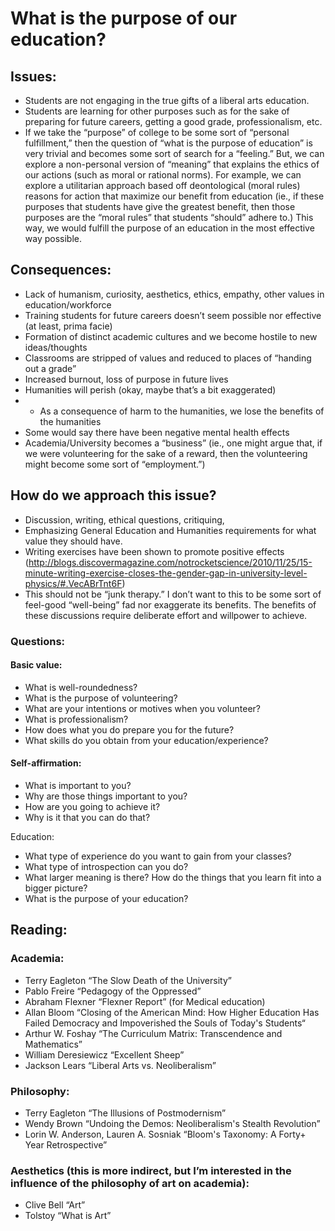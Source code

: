 # What is the purpose of our education?

## Issues:
+ Students are not engaging in the true gifts of a liberal arts education.
+ Students are learning for other purposes such as for the sake of preparing for future careers, getting a good grade, professionalism, etc.
+ If we take the “purpose” of college to be some sort of “personal fulfillment,” then the question of “what is the purpose of education” is very trivial and becomes some sort of search for a “feeling.” But, we can explore a non-personal version of “meaning” that explains the ethics of our actions (such as moral or rational norms). For example, we can explore a utilitarian approach based off deontological (moral rules) reasons for action that maximize our benefit from education (ie., if these purposes that students have give the greatest benefit, then those purposes are the “moral rules” that students “should” adhere to.) This way, we would fulfill the purpose of an education in the most effective way possible.

## Consequences:
+ Lack of humanism, curiosity, aesthetics, ethics, empathy, other values in education/workforce
+ Training students for future careers doesn’t seem possible nor effective (at least, prima facie)
+ Formation of distinct academic cultures and we become hostile to new ideas/thoughts
+ Classrooms are stripped of values and reduced to places of “handing out a grade”
+ Increased burnout, loss of purpose in future lives
+ Humanities will perish (okay, maybe that’s a bit exaggerated)
+ + As a consequence of harm to the humanities, we lose the benefits of the humanities
+ Some would say there have been negative mental health effects
+ Academia/University becomes a “business” (ie., one might argue that, if we were volunteering for the sake of a reward, then the volunteering might become some sort of “employment.”)

## How do we approach this issue?
+ Discussion, writing, ethical questions, critiquing,
+ Emphasizing General Education and Humanities requirements for what value they should have.
+ Writing exercises have been shown to promote positive effects (http://blogs.discovermagazine.com/notrocketscience/2010/11/25/15-minute-writing-exercise-closes-the-gender-gap-in-university-level-physics/#.VecABrTnt6F)
+ This should not be “junk therapy.” I don’t want to this to be some sort of feel-good “well-being” fad nor exaggerate its benefits. The benefits of these discussions require deliberate effort and willpower to achieve.

### Questions:
#### Basic value:
+ What is well-roundedness?
+ What is the purpose of volunteering?
+ What are your intentions or motives when you volunteer?
+ What is professionalism?
+ How does what you do prepare you for the future?
+ What skills do you obtain from your education/experience?

#### Self-affirmation:
+ What is important to you?
+ Why are those things important to you?
+ How are you going to achieve it?
+ Why is it that you can do that?

Education:
+ What type of experience do you want to gain from your classes?
+ What type of introspection can you do?
+ What larger meaning is there? How do the things that you learn fit into a bigger picture?
+ What is the purpose of your education?

## Reading:
###  Academia:
+ Terry Eagleton “The Slow Death of the University”
+ Pablo Freire “Pedagogy of the Oppressed”
+ Abraham Flexner “Flexner Report” (for Medical education)
+ Allan Bloom “Closing of the American Mind: How Higher Education Has Failed Democracy and Impoverished the Souls of Today's Students“
+ Arthur W. Foshay “The Curriculum Matrix: Transcendence and Mathematics”
+ William Deresiewicz “Excellent Sheep”
+ Jackson Lears “Liberal Arts vs. Neoliberalism”

### Philosophy:
+ Terry Eagleton “The Illusions of Postmodernism”
+ Wendy Brown “Undoing the Demos: Neoliberalism's Stealth Revolution”
+ Lorin W. Anderson, Lauren A. Sosniak “Bloom's Taxonomy: A Forty+ Year Retrospective”

### Aesthetics (this is more indirect, but I’m interested in the influence of the philosophy of art on academia):
+ Clive Bell “Art”
+ Tolstoy “What is Art”
